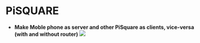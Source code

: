 # PiSQUARE

* **Make Moble phone as server and other PiSquare as clients, vice-versa (with and without router)**
    <img src = "https://github.com/sbcshop/PiSquare/blob/main/images/gif3.gif" />

